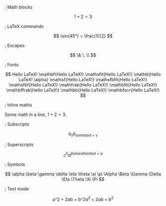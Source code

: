 ; Math blocks

$$
1 + 2 = 3
$$

; LaTeX commands

$$
\sin{45°} = \frac{1}{2}
$$

; Escapes

$$
\& \. \\
$$

; Fonts

$$
Hello LaTeX!
\mathbf{Hello LaTeX!}
\mathsfit{Hello LaTeX!}
\mathtt{Hello LaTeX! \alpha}
\mathsf{Hello LaTeX!}
\mathsfbfit{Hello LaTeX!}
\mathsfbf{Hello LaTeX!}
\mathfrak{Hello LaTeX!}
\mathbfit{Hello LaTeX!}
\mathbffrak{Hello LaTeX!}
\mathbb{Hello LaTeX!}
\mathbfscr{Hello LaTeX!}
$$

; Inline maths

Some math in a line, $1+2=3$.

; Subscripts

$$
a_s
b_{some text + \gamma}
$$

; Superscripts

$$
c^5
d^{Some other text + \alpha}
$$

; Symbols

$$
\alpha \beta \gamma \delta \eta \theta \xi \pi
\Alpha \Beta \Gamma \Delta \Eta \Theta \Xi \Pi
$$

; Text mode

$$
\text{a^2 + 2ab + b^2}
a^2 + 2ab + b^2
$$

